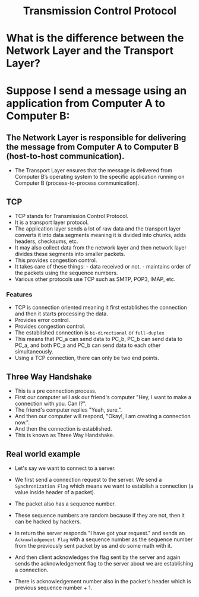 <div align=center>
  <h1>Transmission Control Protocol</h1>
</div>

# What is the difference between the Network Layer and the Transport Layer?

# Suppose I send a message using an application from Computer A to Computer B:

## The Network Layer is responsible for delivering the message from Computer A to Computer B (host-to-host communication).

- The Transport Layer ensures that the message is delivered from Computer B’s operating system   to the specific application running on Computer B (process-to-process communication).

## TCP

- TCP stands for Transmission Control Protocol.
- It is a transport layer protocol.
- The application layer sends a lot of raw data and the transport layer converts it into data segments meaning it is divided into chunks, adds headers, checksums, etc.
- It may also collect data from the network layer and then network layer divides these segments into smaller packets.
- This provides congestion control.
- It takes care of these things:
                    - data received or not.
                    - maintains order of the packets using the sequence numbers.
- Various other protocols use TCP such as SMTP, POP3, IMAP, etc.


### Features

- TCP is connection oriented meaning it first establishes the connection and then it starts processing the data.
- Provides error control.
- Provides congestion control.
- The established connection is `bi-directional` or `full-duplex`
- This means that PC_a can send data to PC_b, PC_b can send data to PC_a, and both PC_a and PC_b can send data to each other simultaneously.
- Using a TCP connection, there can only be two end points.


## Three Way Handshake

- This is a pre connection process.
- First our computer will ask our friend's computer "Hey, I want to make a connection with you. Can I?".
- The friend's computer replies "Yeah, sure.".
- And then our computer will respond, "Okay!, I am creating a connection now.".
- And then the connection is established.
- This is known as Three Way Handshake.

## Real world example

- Let's say we want to connect to a server.
- We first send a connection request to the server. We send a `Synchronization Flag` which means we want to establish a connection (a value inside header of a packet).
- The packet also has a sequence number.
- These sequence numbers are random because if they are not, then it can be hacked by hackers.
- In return the server responds "I have got your request." and sends an `Acknowledgement Flag` with a sequence number as the sequence number from the previously sent packet by us and do some math with it.

- And then client acknowledges the flag sent by the server and again sends the acknowledgement flag to the server about we are establishing a connection.
- There is acknowledgement number also in the packet's header which is previous sequence number + 1.
